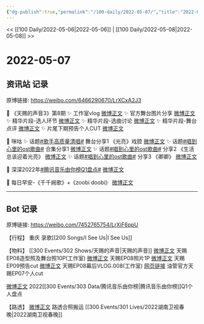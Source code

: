 ```yaml
---
{"dg-publish":true,"permalink":"/100-daily/2022-05-07/","title":"2022-05-07"}
---
```



<< [[100 Daily/2022-05-06\|2022-05-06]] | [[100 Daily/2022-05-08\|2022-05-08]] >>

# 2022-05-07

## 资讯站 记录

原博链接: https://weibo.com/6466290670/LrXCxA2J3

💫 《天赐的声音3》第8期
✨ 工作室vlog [微博正文](https://m.weibo.cn/6466290670/4766637897288512)
✨ 官方舞台图片分享 [微博正文](https://m.weibo.cn/6466290670/4766499384592434)
✨ 精华片段-选人环节 [微博正文](https://m.weibo.cn/6466290670/4766471056526870)
✨ 精华片段-选曲讨论 [微博正文](https://m.weibo.cn/6466290670/4766465783760599)
✨ 精华片段-舞台点评 [微博正文](https://m.weibo.cn/6466290670/4766468577429248)
✨ 片尾下期预告个人CUT [微博正文](https://m.weibo.cn/6466290670/4766464835322969)

💫 咪咕
✨ 话题[#歌手高质量清唱#](https://s.weibo.com/weibo?q=%23%E6%AD%8C%E6%89%8B%E9%AB%98%E8%B4%A8%E9%87%8F%E6%B8%85%E5%94%B1%23) 舞台分享1
《光亮》戏腔 [微博正文](https://m.weibo.cn/6466290670/4766533580752394)
✨ 话题[#唱到心里的ost歌曲#](https://s.weibo.com/weibo?q=%23%E5%94%B1%E5%88%B0%E5%BF%83%E9%87%8C%E7%9A%84ost%E6%AD%8C%E6%9B%B2%23) 合集分享1
[微博正文](https://m.weibo.cn/6466290670/4766564581117130)
✨ 话题[#唱到心里的ost歌曲#](https://s.weibo.com/weibo?q=%23%E5%94%B1%E5%88%B0%E5%BF%83%E9%87%8C%E7%9A%84ost%E6%AD%8C%E6%9B%B2%23) 分享2
《生活总该迎着光亮》 [微博正文](https://m.weibo.cn/6466290670/4766564857940386)
✨ 话题[#唱到心里的ost歌曲#](https://s.weibo.com/weibo?q=%23%E5%94%B1%E5%88%B0%E5%BF%83%E9%87%8C%E7%9A%84ost%E6%AD%8C%E6%9B%B2%23) 分享3
《卿卿》 [微博正文](https://m.weibo.cn/6466290670/4766578396104157)

💫 深深2022年[#腾讯音乐由你榜Q1盘点#](https://s.weibo.com/weibo?q=%23%E8%85%BE%E8%AE%AF%E9%9F%B3%E4%B9%90%E7%94%B1%E4%BD%A0%E6%A6%9CQ1%E7%9B%98%E7%82%B9%23)
[微博正文](https://m.weibo.cn/6466290670/4766609920760082)

💫 每日早安-《千千阙歌》+《zoobi doobi》
[微博正文](https://m.weibo.cn/6466290670/4766426843317321)

---
## Bot 记录

原博链接: https://weibo.com/7452765754/LrXiF6ppU

【行程】
重庆 录歌[[200 Songs/I See Us\|I See Us]]

【物料】
[[300 Events/302 Shows/天赐的声音\|天赐的声音]]
[微博正文](https://m.weibo.cn/7478855230/4766281595358319) 天赐EP08造型照及舞台照10P(工作室)
[微博正文](https://m.weibo.cn/1315706994/4766489866931782) 天赐EP08照片1P
[微博正文](https://m.weibo.cn/6466290670/4766464835322969) 天赐EP09预告cut
[微博正文](https://m.weibo.cn/7478855230/4766637460295430) 天赐EP08幕后VLOG.008(工作室)
[网页链接](https://weibo.cn/sinaurl?u=https%3A%2F%2Fyoutu.be%2FD-O3qtEorUg) 油管官方天赐EP07个人cut

[微博正文](https://m.weibo.cn/6733257358/4766507513152991) 2022[[300 Events/303 Data/腾讯音乐由你榜\|腾讯音乐由你榜]]Q1个人盘点

【路透】
[微博正文](https://m.weibo.cn/7409736535/4765380180443843) 路透合照搬运 [[300 Events/301 Lives/2022湖南卫视春晚\|2022湖南卫视春晚]]
